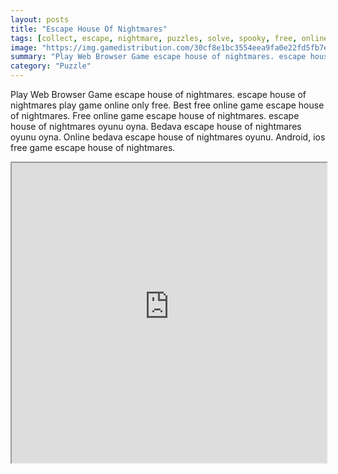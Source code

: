 ```yaml
---
layout: posts
title: "Escape House Of Nightmares"
tags: [collect, escape, nightmare, puzzles, solve, spooky, free, online, games, oyna, game, free, games, play, play, games]
image: "https://img.gamedistribution.com/30cf8e1bc3554eea9fa0e22fd5fb7e04.jpg"
summary: "Play Web Browser Game escape house of nightmares. escape house of nightmares play game online only free. Best free online game escape house of nightmares. Free online game escape house of nightmares. escape house of nightmares oyunu oyna. Bedava escape house of nightmares oyunu oyna. Online bedava escape house of nightmares oyunu. Android, ios free game escape house of nightmares."
category: "Puzzle"
---
```


Play Web Browser Game escape house of nightmares. escape house of nightmares play game online only free. Best free online game escape house of nightmares. Free online game escape house of nightmares. escape house of nightmares oyunu oyna. Bedava escape house of nightmares oyunu oyna. Online bedava escape house of nightmares oyunu. Android, ios free game escape house of nightmares.

<iframe width="100%" height="480px;" src="https://flash.gamedistribution.com?game=30cf8e1bc3554eea9fa0e22fd5fb7e04"></iframe>